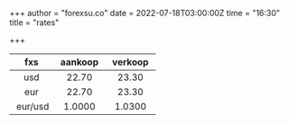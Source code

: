 +++
author = "forexsu.co"
date = 2022-07-18T03:00:00Z
time = "16:30"
title = "rates"

+++

fxs| &nbsp;aankoop&nbsp;| &nbsp;verkoop&nbsp;
:-----:|:-----:|:-----:
usd  | 22.70| 23.30
eur  | 22.70| 23.30
&nbsp;eur/usd|1.0000|1.0300
